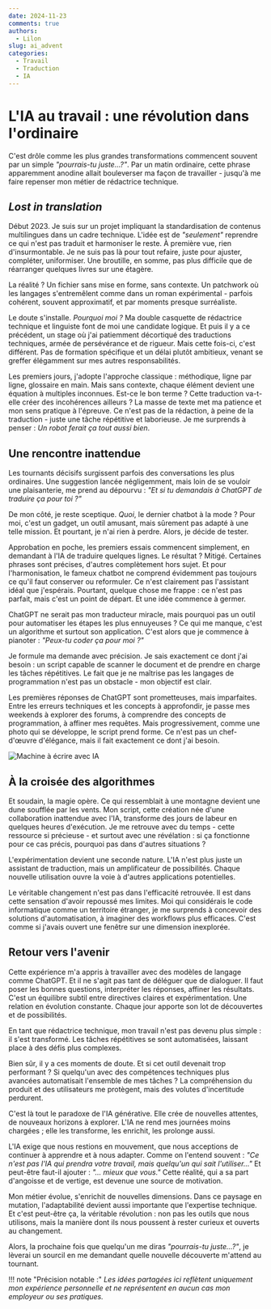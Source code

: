 ```yaml
---
date: 2024-11-23
comments: true
authors:
  - Lilon
slug: ai_advent
categories:
  - Travail
  - Traduction
  - IA
---
```


# L'IA au travail : une révolution dans l'ordinaire

C'est drôle comme les plus grandes transformations commencent souvent par un simple *"pourrais-tu juste...?"*. Par un matin ordinaire, cette phrase apparemment anodine allait bouleverser ma façon de travailler - jusqu'à me faire repenser mon métier de rédactrice technique.

<!-- more -->

## *Lost in translation*

Début 2023. Je suis sur un projet impliquant la standardisation de contenus multilingues dans un cadre technique. L'idée est de *"seulement"* reprendre ce qui n'est pas traduit et harmoniser le reste. À première vue, rien d'insurmontable. Je ne suis pas là pour tout refaire, juste pour ajuster, compléter, uniformiser. Une broutille, en somme, pas plus difficile que de réarranger quelques livres sur une étagère.

La réalité ? Un fichier sans mise en forme, sans contexte. Un patchwork où les langages s'entremêlent comme dans un roman expérimental - parfois cohérent, souvent approximatif, et par moments presque surréaliste.

Le doute s'installe. *Pourquoi moi ?* Ma double casquette de rédactrice technique et linguiste font de moi une candidate logique. Et puis il y a ce précédent, un stage où j'ai patiemment décortiqué des traductions techniques, armée de persévérance et de rigueur. Mais cette fois-ci, c'est différent. Pas de formation spécifique et un délai plutôt ambitieux, venant se greffer élégamment sur mes autres responsabilités.

Les premiers jours, j'adopte l'approche classique : méthodique, ligne par ligne, glossaire en main. Mais sans contexte, chaque élément devient une équation à multiples inconnues. Est-ce le bon terme ? Cette traduction va-t-elle créer des incohérences ailleurs ? La masse de texte met ma patience et mon sens pratique à l'épreuve. Ce n'est pas de la rédaction, à peine de la traduction - juste une tâche répétitive et laborieuse. Je me surprends à penser : *Un robot ferait ça tout aussi bien*.

## Une rencontre inattendue

Les tournants décisifs surgissent parfois des conversations les plus ordinaires. Une suggestion lancée négligemment, mais loin de se vouloir une plaisanterie, me prend au dépourvu : *"Et si tu demandais à ChatGPT de traduire ça pour toi ?"*

De mon côté, je reste sceptique. *Quoi*, le dernier chatbot à la mode ? Pour moi, c'est un gadget, un outil amusant, mais sûrement pas adapté à une telle mission. Et pourtant, je n'ai rien à perdre. Alors, je décide de tester.

Approbation en poche, les premiers essais commencent simplement, en demandant à l'IA de traduire quelques lignes. Le résultat ? Mitigé. Certaines phrases sont précises, d'autres complètement hors sujet. Et pour l'harmonisation, le fameux chatbot ne comprend évidemment pas toujours ce qu'il faut conserver ou reformuler. Ce n'est clairement pas l'assistant idéal que j'espérais. Pourtant, quelque chose me frappe : ce n'est pas parfait, mais c'est un point de départ. Et une idée commence à germer.

ChatGPT ne serait pas mon traducteur miracle, mais pourquoi pas un outil pour automatiser les étapes les plus ennuyeuses ? Ce qui me manque, c'est un algorithme et surtout son application. C'est alors que je commence à pianoter : *"Peux-tu coder ça pour moi ?"*

Je formule ma demande avec précision. Je sais exactement ce dont j'ai besoin : un script capable de scanner le document et de prendre en charge les tâches répétitives. Le fait que je ne maîtrise pas les langages de programmation n'est pas un obstacle - mon objectif est clair.

Les premières réponses de ChatGPT sont prometteuses, mais imparfaites. Entre les erreurs techniques et les concepts à approfondir, je passe mes weekends à explorer des forums, à comprendre des concepts de programmation, à affiner mes requêtes. Mais progressivement, comme une photo qui se développe, le script prend forme. Ce n'est pas un chef-d'œuvre d'élégance, mais il fait exactement ce dont j'ai besoin.

![Machine à écrire avec IA](https://images-wixmp-ed30a86b8c4ca887773594c2.wixmp.com/f/09c917d0-f5ca-4b29-a706-5e3ed5489e13/dilk84k-5ac52eb8-b77c-4daa-9288-d229b512d53e.jpg/v1/fill/w_1280,h_962,q_75,strp/evolving_creativity__an_ai_doodle_by_li__lon_dilk84k-fullview.jpg?token=eyJ0eXAiOiJKV1QiLCJhbGciOiJIUzI1NiJ9.eyJzdWIiOiJ1cm46YXBwOjdlMGQxODg5ODIyNjQzNzNhNWYwZDQxNWVhMGQyNmUwIiwiaXNzIjoidXJuOmFwcDo3ZTBkMTg4OTgyMjY0MzczYTVmMGQ0MTVlYTBkMjZlMCIsIm9iaiI6W1t7ImhlaWdodCI6Ijw9OTYyIiwicGF0aCI6IlwvZlwvMDljOTE3ZDAtZjVjYS00YjI5LWE3MDYtNWUzZWQ1NDg5ZTEzXC9kaWxrODRrLTVhYzUyZWI4LWI3N2MtNGRhYS05Mjg4LWQyMjliNTEyZDUzZS5qcGciLCJ3aWR0aCI6Ijw9MTI4MCJ9XV0sImF1ZCI6WyJ1cm46c2VydmljZTppbWFnZS5vcGVyYXRpb25zIl19.K_bY8dDZNEFmymZKPxri6ghFU9Ya1zMJ_ULv1IMr6MM)

## À la croisée des algorithmes

Et soudain, la magie opère. Ce qui ressemblait à une montagne devient une dune soufflée par les vents. Mon script, cette création née d'une collaboration inattendue avec l'IA, transforme des jours de labeur en quelques heures d'exécution. Je me retrouve avec du temps - cette ressource si précieuse - et surtout avec une révélation : si ça fonctionne pour ce cas précis, pourquoi pas dans d'autres situations ?

L'expérimentation devient une seconde nature. L'IA n'est plus juste un assistant de traduction, mais un amplificateur de possibilités. Chaque nouvelle utilisation ouvre la voie à d'autres applications potentielles.

Le véritable changement n'est pas dans l'efficacité retrouvée. Il est dans cette sensation d'avoir repoussé mes limites. Moi qui considérais le code informatique comme un territoire étranger, je me surprends à concevoir des solutions d'automatisation, à imaginer des workflows plus efficaces. C'est comme si j'avais ouvert une fenêtre sur une dimension inexplorée.

## Retour vers l'avenir

Cette expérience m'a appris à travailler avec des modèles de langage comme ChatGPT. Et il ne s'agit pas tant de déléguer que de dialoguer. Il faut poser les bonnes questions, interpréter les réponses, affiner les résultats. C'est un équilibre subtil entre directives claires et expérimentation. Une relation en évolution constante. Chaque jour apporte son lot de découvertes et de possibilités.

En tant que rédactrice technique, mon travail n'est pas devenu plus simple : il s'est transformé. Les tâches répétitives se sont automatisées, laissant place à des défis plus complexes.

Bien sûr, il y a ces moments de doute. Et si cet outil devenait trop performant ? Si quelqu'un avec des compétences techniques plus avancées automatisait l'ensemble de mes tâches ? La compréhension du produit et des utilisateurs me protègent, mais des volutes d'incertitude perdurent.

C'est là tout le paradoxe de l'IA générative. Elle crée de nouvelles attentes, de nouveaux horizons à explorer. L'IA ne rend mes journées moins chargées ; elle les transforme, les enrichit, les prolonge aussi.

L'IA exige que nous restions en mouvement, que nous acceptions de continuer à apprendre et à nous adapter. Comme on l'entend souvent : *"Ce n'est pas l'IA qui prendra votre travail, mais quelqu'un qui sait l'utiliser..."* Et peut-être faut-il ajouter : *"... mieux que vous."* Cette réalité, qui a sa part d'angoisse et de vertige, est devenue une source de motivation.

Mon métier évolue, s'enrichit de nouvelles dimensions. Dans ce paysage en mutation, l'adaptabilité devient aussi importante que l'expertise technique. Et c'est peut-être ça, la véritable révolution : non pas les outils que nous utilisons, mais la manière dont ils nous poussent à rester curieux et ouverts au changement.

Alors, la prochaine fois que quelqu'un me diras *"pourrais-tu juste...?"*, je lèverai un sourcil en me demandant quelle nouvelle découverte m'attend au tournant.

!!! note "Précision notable :"
    *Les idées partagées ici reflètent uniquement mon expérience personnelle et ne représentent en aucun cas mon employeur ou ses pratiques.*
